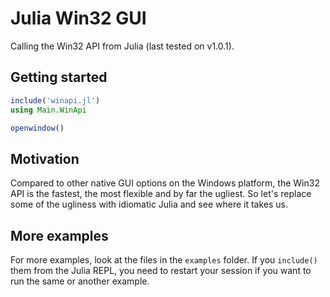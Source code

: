 # Julia Win32 GUI

Calling the Win32 API from Julia (last tested on v1.0.1).

## Getting started

```julia
include('winapi.jl')
using Main.WinApi

openwindow()
```

## Motivation

Compared to other native GUI options on the Windows platform, the Win32 API is
the fastest, the most flexible and by far the ugliest. So let's replace some
of the ugliness with idiomatic Julia and see where it takes us.

## More examples

For more examples, look at the files in the ```examples``` folder. If you
```include()``` them from the Julia REPL, you need to restart your session
if you want to run the same or another example.
